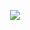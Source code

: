 <p align="center">
  <img src="https://capsule-render.vercel.app/api?type=waving&height=250&color=gradient&text=Joao%20Victor%20-nl-%20Bem-Vindo&section=header&reversal=false&textBg=false&fontColor=gradient&fontAlignY=18"/>
</p>

<!--
**JoaoVictorCoder/JoaoVictorCoder** is a ✨ _special_ ✨ repository because its `README.md` (this file) appears on your GitHub profile.

Here are some ideas to get you started:

- 🔭 I’m currently working on ...
- 🌱 I’m currently learning ...
- 👯 I’m looking to collaborate on ...
- 🤔 I’m looking for help with ...
- 💬 Ask me about ...
- 📫 How to reach me: ...
- 😄 Pronouns: ...
- ⚡ Fun fact: ...
-->
